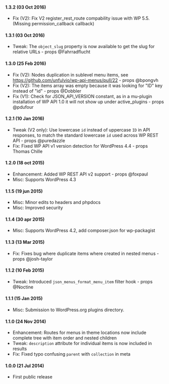 #### 1.3.2 (03 Oct 2016)
 * Fix (V2): Fix V2 register_rest_route compability issue with WP 5.5. (Missing permission_callback callback)

 #### 1.3.1 (03 Oct 2016)
 * Tweak: The `object_slug` property is now available to get the slug for relative URLs - props @Fahrradflucht

#### 1.3.0 (25 Feb 2016)
 * Fix (V2): Nodes duplication in sublevel menu items, see https://github.com/unfulvio/wp-api-menus/pull/22 - props @bpongvh
 * Fix (V2): The items array was empty because it was looking for "ID" key instead of "id" - props @Dobbler
 * Fix (V1): Check for JSON_API_VERSION constant, as in a mu-plugin installation of WP API 1.0 it will not show up under active_plugins - props @pdufour

#### 1.2.1 (10 Jan 2016)
 * Tweak (V2 only): Use lowercase `id` instead of uppercase `ID` in API responses, to match the standard lowercase `id` used across WP REST API - props @puredazzle
 * Fix: Fixed WP API v1 version detection for WordPress 4.4 - props	Thomas Chille

#### 1.2.0 (18 oct 2015)
 * Enhancement: Added WP REST API v2 support - props @foxpaul
 * Misc: Supports WordPress 4.3

#### 1.1.5 (19 jun 2015)
 * Misc: Minor edits to headers and phpdocs
 * Misc: Improved security

#### 1.1.4 (30 apr 2015)
 * Misc: Supports WordPress 4.2, add composer.json for wp-packagist

#### 1.1.3 (13 Mar 2015)
 * Fix: Fixes bug where duplicate items where created in nested menus - props @josh-taylor

#### 1.1.2 (10 Feb 2015)
 * Tweak: Introduced `json_menus_format_menu_item` filter hook - props @Noctine

#### 1.1.1 (15 Jan 2015)
 * Misc: Submission to WordPress.org plugins directory.

#### 1.1.0 (24 Nov 2014)
 * Enhancement: Routes for menus in theme locations now include complete tree with item order and nested children
 * Tweak: `description` attribute for individual items is now included in results
 * Fix: Fixed typo confusing `parent` with `collection` in meta   

#### 1.0.0 (21 Jul 2014)
 * First public release
